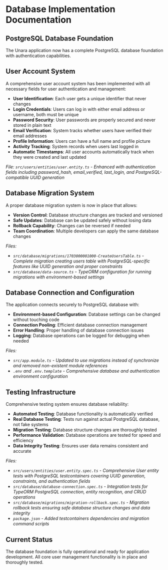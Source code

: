 # Database Implementation Documentation

## PostgreSQL Database Foundation

The Unara application now has a complete PostgreSQL database foundation with authentication capabilities.

## User Account System

A comprehensive user account system has been implemented with all necessary fields for user authentication and management:

- **User Identification**: Each user gets a unique identifier that never changes
- **Login Credentials**: Users can log in with either email address or username, both must be unique
- **Password Security**: User passwords are properly secured and never stored in plain text
- **Email Verification**: System tracks whether users have verified their email addresses
- **Profile Information**: Users can have a full name and profile picture
- **Activity Tracking**: System records when users last logged in
- **Automatic Timestamps**: All user accounts automatically track when they were created and last updated

*File: `src/users/entities/user.entity.ts` - Enhanced with authentication fields including password_hash, email_verified, last_login, and PostgreSQL-compatible UUID generation*

## Database Migration System

A proper database migration system is now in place that allows:

- **Version Control**: Database structure changes are tracked and versioned
- **Safe Updates**: Database can be updated safely without losing data
- **Rollback Capability**: Changes can be reversed if needed
- **Team Coordination**: Multiple developers can apply the same database changes

*Files:*
- *`src/database/migrations/1703000001000-CreateUsersTable.ts` - Complete migration creating users table with PostgreSQL-specific features like UUID generation and proper constraints*
- *`src/database/data-source.ts` - TypeORM configuration for running migrations with environment-based settings*

## Database Connection and Configuration

The application connects securely to PostgreSQL database with:

- **Environment-based Configuration**: Database settings can be changed without touching code
- **Connection Pooling**: Efficient database connection management
- **Error Handling**: Proper handling of database connection issues
- **Logging**: Database operations can be logged for debugging when needed

*Files:*
- *`src/app.module.ts` - Updated to use migrations instead of synchronize and removed non-existent module references*
- *`.env` and `.env.template` - Comprehensive database and authentication environment configuration*

## Testing Infrastructure

Comprehensive testing system ensures database reliability:

- **Automated Testing**: Database functionality is automatically verified
- **Real Database Testing**: Tests run against actual PostgreSQL database, not fake systems
- **Migration Testing**: Database structure changes are thoroughly tested
- **Performance Validation**: Database operations are tested for speed and efficiency
- **Data Integrity Testing**: Ensures user data remains consistent and accurate

*Files:*
- *`src/users/entities/user.entity.spec.ts` - Comprehensive User entity tests with PostgreSQL testcontainers covering UUID generation, constraints, and authentication fields*
- *`src/database/database-connection.spec.ts` - Integration tests for TypeORM PostgreSQL connection, entity recognition, and CRUD operations*
- *`src/database/migrations/migration-rollback.spec.ts` - Migration rollback tests ensuring safe database structure changes and data integrity*
- *`package.json` - Added testcontainers dependencies and migration command scripts*

## Current Status

The database foundation is fully operational and ready for application development. All core user management functionality is in place and thoroughly tested.